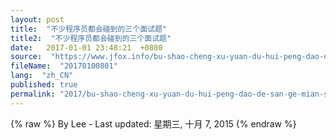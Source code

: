 ```yaml
---
layout: post
title:  "不少程序员都会碰到的三个面试题"
title2:  "不少程序员都会碰到的三个面试题"
date:   2017-01-01 23:48:21  +0800
source:  "https://www.jfox.info/bu-shao-cheng-xu-yuan-du-hui-peng-dao-de-san-ge-mian-shi-ti.html"
fileName:  "20170100801"
lang:  "zh_CN"
published: true
permalink: "2017/bu-shao-cheng-xu-yuan-du-hui-peng-dao-de-san-ge-mian-shi-ti.html"
---
```

{% raw %}
By Lee - Last updated: 星期三, 十月 7, 2015
{% endraw %}
